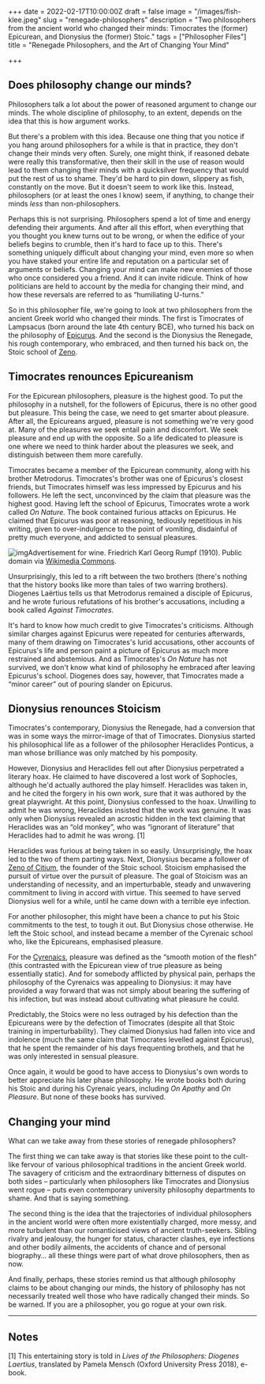 +++
date = 2022-02-17T10:00:00Z
draft = false
image = "/images/fish-klee.jpeg"
slug = "renegade-philosophers"
description = "Two philosophers from the ancient world who changed their minds: Timocrates the (former) Epicurean, and Dionysius the (former) Stoic."
tags = ["Philosopher Files"]
title = "Renegade Philosophers, and the Art of Changing Your Mind"

+++

## Does philosophy change our minds?

Philosophers talk a lot about the power of reasoned argument to change our minds.  The whole discipline of philosophy, to an extent, depends on the idea  that this is how argument works.

But there's a problem with this  idea. Because one thing that you notice if you hang around philosophers  for a while is that in practice, they don't change their minds very  often. Surely, one might think, if reasoned debate were really this  transformative, then their skill in the use of reason would lead to them changing their minds with a quicksilver frequency that would put the  rest of us to shame. They'd be hard to pin down, slippery as fish,  constantly on the move. But it doesn't seem to work like this. Instead,  philosophers (or at least the ones I know) seem, if anything, to change  their minds *less* than non-philosophers. 

Perhaps this is  not surprising. Philosophers spend a lot of time and energy defending  their arguments. And after all this effort, when everything that you  thought you knew turns out to be wrong, or when the edifice of your  beliefs begins to crumble, then it's hard to face up to this. There's  something uniquely difficult about changing your mind, even more so when you have staked your entire life and reputation on a particular set of  arguments or beliefs. Changing your mind can make new enemies of those  who once considered you a friend. And it can invite ridicule. Think of  how politicians are held to account by the media for changing their  mind, and how these reversals are referred to as “humiliating U-turns.”

So in this philosopher file, we're going to look at two philosophers from  the ancient Greek world who changed their minds. The first is Timocrates of Lampsacus (born around the late 4th century BCE), who turned his  back on the philosophy of [Epicurus](/epicurus). And the second is the Dionysius the Renegade, his rough contemporary,  who embraced, and then turned his back on, the Stoic school of [Zeno](/zeno-of-citium).

## Timocrates renounces Epicureanism

For the Epicurean philosophers, pleasure is the highest good. To put the  philosophy in a nutshell, for the followers of Epicurus, there is no  other good but pleasure. This being the case, we need to get smarter  about pleasure. After all, the Epicureans argued, pleasure is not  something we're very good at. Many of the pleasures we seek entail pain  and discomfort. We seek pleasure and end up with the opposite. So a life dedicated to pleasure is one where we need to think harder about the  pleasures we seek, and distinguish between them more carefully.

Timocrates became a member of the Epicurean community, along with his brother  Metrodorus. Timocrates's brother was one of Epicurus's closest friends,  but Timocrates himself was less impressed by Epicurus and his followers. He left the sect, unconvinced by the claim that pleasure was the  highest good. Having left the school of Epicurus, Timocrates wrote a  work called *On Nature.* The book contained furious attacks on  Epicurus. He claimed that Epicurus was poor at reasoning, tediously  repetitious in his writing, given to over-indulgence to the point of  vomiting, disdainful of pretty much everyone, and addicted to sensual  pleasures.

![img](/images/wine-drinking.jpg)Advertisement for wine. Friedrich Karl Georg Rumpf (1910). Public domain via [Wikimedia Commons](https://commons.wikimedia.org/wiki/File:Fritz_Rumpf_(1888-1949)_-_Söhnlein_Rheingold,_c._1910.jpg).

Unsurprisingly, this led to a rift between the two brothers (there's nothing that the  history books like more than tales of two warring brothers). Diogenes  Laërtius tells us that Metrodorus remained a disciple of Epicurus, and  he wrote furious refutations of his brother's accusations, including a  book called *Against Timocrates*.

It's hard to know how  much credit to give Timocrates's criticisms. Although similar charges  against Epicurus were repeated for centuries afterwards, many of them  drawing on Timocrates's lurid accusations, other accounts of Epicurus's  life and person paint a picture of Epicurus as much more restrained and  abstemious. And as Timocrates's *On Nature* has not survived, we  don't know what kind of philosophy he embraced after leaving Epicurus's  school. Diogenes does say, however, that Timocrates made a “minor  career” out of pouring slander on Epicurus.

## Dionysius renounces Stoicism

Timocrates's contemporary, Dionysius the Renegade, had a conversion that was in some ways the mirror-image of that of Timocrates. Dionysius started his  philosophical life as a follower of the philosopher Heraclides Ponticus, a man whose brilliance was only matched by his pomposity.

However, Dionysius and Heraclides fell out after Dionysius perpetrated a  literary hoax. He claimed to have discovered a lost work of Sophocles,  although he'd actually authored the play himself. Heraclides was taken  in, and he cited the forgery in his own work, sure that it was authored  by the great playwright. At this point, Dionysius confessed to the hoax. Unwilling to admit he was wrong, Heraclides insisted that the work was  genuine. It was only when Dionysius revealed an acrostic hidden in the  text claiming that Heraclides was an “old monkey”, who was “ignorant of  literature” that Heraclides had to admit he was wrong. [1]

Heraclides was furious at being taken in so easily. Unsurprisingly, the hoax led  to the two of them parting ways. Next, Dionysius became a follower of [Zeno of Citium](/zeno-of-citium), the founder of the Stoic school. Stoicism emphasised the pursuit of  virtue over the pursuit of pleasure. The goal of Stoicism was an  understanding of necessity, and an imperturbable, steady and unwavering  commitment to living in accord with virtue. This seemed to have served  Dionysius well for a while, until he came down with a terrible eye  infection.

For another philosopher, this might have been a chance  to put his Stoic commitments to the test, to tough it out. But Dionysius chose otherwise. He left the Stoic school, and instead became a member  of the Cyrenaic school who, like the Epicureans, emphasised pleasure.

For the [Cyrenaics](/arete), pleasure was defined as the “smooth motion of the flesh” (this  contrasted with the Epicurean view of true pleasure as being essentially static). And for somebody afflicted by physical pain, perhaps the  philosophy of the Cyrenaics was appealing to Dionysius: it may have  provided a way forward that was not simply about bearing the suffering  of his infection, but was instead about cultivating what pleasure he  could. 

Predictably, the Stoics were no less outraged by his  defection than the Epicureans were by the defection of Timocrates  (despite all that Stoic training in imperturbability). They claimed  Dionysius had fallen into vice and indolence (much the same claim that  Timocrates levelled against Epicurus), that he spent the remainder of  his days frequenting brothels, and that he was only interested in  sensual pleasure. 

Once again, it would be good to have access to  Dionysius's own words to better appreciate his later phase philosophy.  He wrote books both during his Stoic and during his Cyrenaic years,  including *On Apathy* and *On Pleasure*. But none of these books has survived. 

## Changing your mind

What can we take away from these stories of renegade philosophers?

The first thing we can take away is that stories like these point to the  cult-like fervour of various philosophical traditions in the ancient  Greek world. The savagery of criticism and the extraordinary bitterness  of disputes on both sides – particularly when philosophers like  Timocrates and Dionysius went rogue – puts even contemporary university  philosophy departments to shame. And that is saying something.

The second thing is the idea that the trajectories of individual  philosophers in the ancient world were often more existentially charged, more messy, and more turbulent than our romanticised views of ancient  truth-seekers. Sibling rivalry and jealousy, the hunger for status,  character clashes, eye infections and other bodily ailments, the  accidents of chance and of personal biography… all these things were  part of what drove philosophers, then as now.

And finally,  perhaps, these stories remind us that although philosophy claims to be  about changing our minds, the history of philosophy has not necessarily  treated well those who have radically changed their minds. So be warned. If you are a philosopher, you go rogue at your own risk.

------

## Notes

[1] This entertaining story is told in *Lives of the Philosophers: Diogenes Laertius*, translated by Pamela Mensch (Oxford University Press 2018), e-book.
